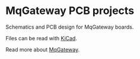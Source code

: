 # MqGateway PCB projects

Schematics and PCB design for MqGateway boards.

Files can be read with [KiCad](https://kicad-pcb.org/).

Read more about [MqGateway](https://mqgateway.com).

